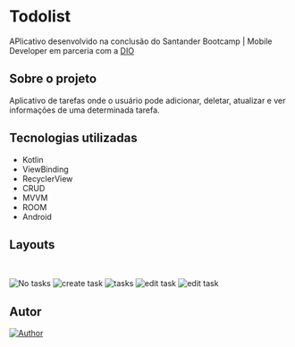 # Todolist

APlicativo desenvolvido na conclusão do Santander Bootcamp | Mobile Developer em parceria com a [DIO](https://digitalinnovation.one/)

## Sobre o projeto

Aplicativo de tarefas onde o usuário pode adicionar, deletar, atualizar e ver informações de uma determinada tarefa.


## Tecnologias utilizadas
- Kotlin </br>
- ViewBinding </br>
- RecyclerView </br>
- CRUD </br>
- MVVM </br>
- ROOM </br>
- Android </br>

## Layouts
<br>
  <p align="left">
            <img alt="No tasks"
            src="https://github.com/waldircavalcanti/bootcamp-santander-todoList/blob/main/assets/Screenshot_1.jpg">
            <img alt="create task"
            src="https://github.com/waldircavalcanti/bootcamp-santander-todoList/blob/main/assets/Screenshot_4.jpg">
            <img alt="tasks"
            src="https://github.com/waldircavalcanti/bootcamp-santander-todoList/blob/main/assets/Screenshot_3.jpg">
            <img alt="edit task"
            src="https://github.com/waldircavalcanti/bootcamp-santander-todoList/blob/main/assets/Screenshot_2.jpg">
            <img alt="edit task"
            src="https://github.com/waldircavalcanti/bootcamp-santander-todoList/blob/main/assets/Screenshot_5.jpg">
            



## Autor
[![Author](https://img.shields.io/static/v1?label=@author&message=Waldir%20Cavalcanti&color=important)](https://github.com/waldircavalcanti)

